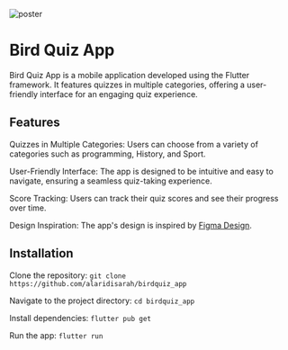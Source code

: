 ![poster](https://www10.0zz0.com/2024/04/15/21/463677389.png)
# Bird Quiz App

Bird Quiz App is a mobile application developed using the Flutter framework. It features quizzes in multiple categories, offering a user-friendly interface for an engaging quiz experience.

## Features

Quizzes in Multiple Categories: Users can choose from a variety of categories such as programming, History, and Sport.

User-Friendly Interface: The app is designed to be intuitive and easy to navigate, ensuring a seamless quiz-taking experience.

Score Tracking: Users can track their quiz scores and see their progress over time.

Design Inspiration: The app's design is inspired by [Figma Design](https://www.figma.com/community/file/1347094938018229290/animated-splash-screen?searchSessionId=ltwb23js-1124t2qwt22o).


## Installation

Clone the repository: `git clone https://github.com/alaridisarah/birdquiz_app`

Navigate to the project directory: `cd birdquiz_app`

Install dependencies: `flutter pub get`

Run the app: `flutter run`
